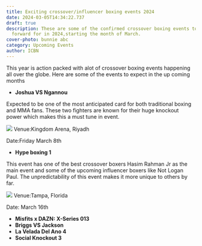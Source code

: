 ```yaml
---
title: Exciting crossover/influencer boxing events 2024
date: 2024-03-05T14:34:22.737
draft: true
description: These are some of the confirmed crossover boxing events to look
  forward for in 2024,starting the month of March.
cover-photo: bunnie abc
category: Upcoming Events
author: ICBN
---
```

This year is action packed with alot of crossover boxing events happening all over the globe. Here are some of the events to expect in the up coming months

- **Joshua VS Ngannou**

Expected to be one of the most anticipated card for both traditional boxing and MMA fans. These two fighters are known for their huge knockout power which makes this a must tune in event.

![](https://pbs.twimg.com/media/GHXChzEWcAAO_m_?format=jpg&name=small)
Venue:Kingdom Arena, Riyadh

Date:Friday March 8th

- **Hype boxing 1**

This event has one of the best crossover boxers Hasim Rahman Jr as the main event and some of the upcoming influencer boxers like Not Logan Paul. The unpredictability of this event makes it more unique to others by far.

![](https://pbs.twimg.com/media/GH3f-08X0AAUw6X?format=jpg&name=small)
Venue:Tampa, Florida

Date: March 16th

- **Misfits x DAZN: X-Series 013**
- **Briggs VS Jackson**
- **La Velada Del Ano 4**
- **Social Knockout 3**




